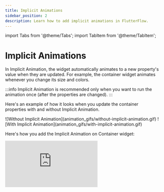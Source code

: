 ```yaml
---
title: Implicit Animations
sidebar_position: 2
description: Learn how to add implicit animations in FlutterFlow.
---
```

import Tabs from '@theme/Tabs';
import TabItem from '@theme/TabItem';

# Implicit Animations
In Implicit Animation, the widget automatically animates to a new property's value when they are updated. For example, the container widget animates whenever you change its size and colors.

:::info
Implicit Animation is recommended only when you want to run the animation once (after the properties are changed).
:::

Here's an example of how it looks when you update the container properties with and without Implicit Animation.

<Tabs>
<TabItem value="1" label="Without Implicit Animation" default>
![Without Implicit Animation](animation_gifs/without-implicit-animation.gif)
</TabItem>
<TabItem value="2" label="With Implicit Animation">
![With Implicit Animation](animation_gifs/with-implicit-animation.gif)
</TabItem>
</Tabs>

Here's how you add the Implicit Animation on Container widget:
<div style={{
    position: 'relative',
    paddingBottom: 'calc(56.67989417989418% + 41px)', // Keeps the aspect ratio and additional padding
    height: 0,
    width: '100%'}}>
    <iframe 
        src="https://demo.arcade.software/3rbT4yu7bm4fXgLSpzXU?embed&show_copy_link=true"
        title=""
        style={{
            position: 'absolute',
            top: 0,
            left: 0,
            width: '100%',
            height: '100%',
            colorScheme: 'light'
        }}
        frameborder="0"
        loading="lazy"
        webkitAllowFullScreen
        mozAllowFullScreen
        allowFullScreen
        allow="clipboard-write">
    </iframe>
</div>
<p></p>
